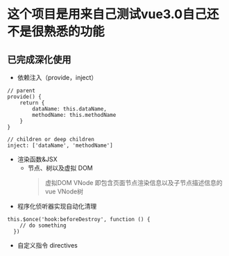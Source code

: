 # 这个项目是用来自己测试vue3.0自己还不是很熟悉的功能

## 已完成深化使用
+ 依赖注入（provide，inject）
```
// parent
provide() {
    return {
        dataName: this.dataName,
        methodName: this.methodName
    }
}

// children or deep children
inject: ['dataName', 'methodName']
```
+ 渲染函数&JSX
  - 节点、树以及虚拟 DOM
    > 虚拟DOM VNode 即包含页面节点渲染信息以及子节点描述信息的vue VNode树
+ 程序化侦听器实现自动化清理
```
this.$once('hook:beforeDestroy', function () {
    // do something
  })
```
+ 自定义指令 directives